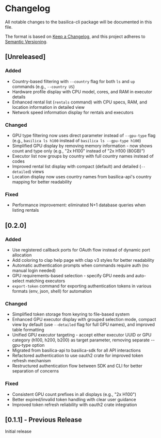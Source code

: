 # Changelog

All notable changes to the basilica-cli package will be documented in this file.

The format is based on [Keep a Changelog](https://keepachangelog.com/en/1.0.0/),
and this project adheres to [Semantic Versioning](https://semver.org/spec/v2.0.0.html).

## [Unreleased]

### Added
- Country-based filtering with `--country` flag for both `ls` and `up` commands (e.g., `--country US`)
- Hardware profile display with CPU model, cores, and RAM in executor details
- Enhanced rental list (`rentals` command) with CPU specs, RAM, and location information in detailed view
- Network speed information display for rentals and executors

### Changed
- GPU type filtering now uses direct parameter instead of `--gpu-type` flag (e.g., `basilica ls h100` instead of `basilica ls --gpu-type h100`)
- Simplified GPU display by removing memory information - now shows count and type only (e.g., "2x H100" instead of "2x H100 (80GB)")
- Executor list now groups by country with full country names instead of codes
- Improved rental list display with compact (default) and detailed (`--detailed`) views
- Location display now uses country names from basilica-api's country mapping for better readability

### Fixed
- Performance improvement: eliminated N+1 database queries when listing rentals

## [0.2.0]

### Added
- Use registered callback ports for OAuth flow instead of dynamic port allocation
- Add coloring to clap help page with clap v3 styles for better readability
- Automatic authentication prompts when commands require auth (no manual login needed)
- GPU requirements-based selection - specify GPU needs and auto-select matching executors
- `export-token` command for exporting authentication tokens in various formats (env, json, shell) for automation

### Changed
- Simplified token storage from keyring to file-based system
- Enhanced GPU executor display with grouped selection mode, compact view by default (use `--detailed` flag for full GPU names), and improved table formatting
- Unified GPU executor targeting - accept either executor UUID or GPU category (h100, h200, b200) as target parameter, removing separate --gpu-type option
- Migrated from basilica-api to basilica-sdk for all API interactions
- Refactored authentication to use oauth2 crate for improved token refresh mechanism
- Restructured authentication flow between SDK and CLI for better separation of concerns

### Fixed
- Consistent GPU count prefixes in all displays (e.g., "2x H100")
- Better expired/invalid token handling with clear user guidance
- Improved token refresh reliability with oauth2 crate integration

## [0.1.1] - Previous Release

Initial release
